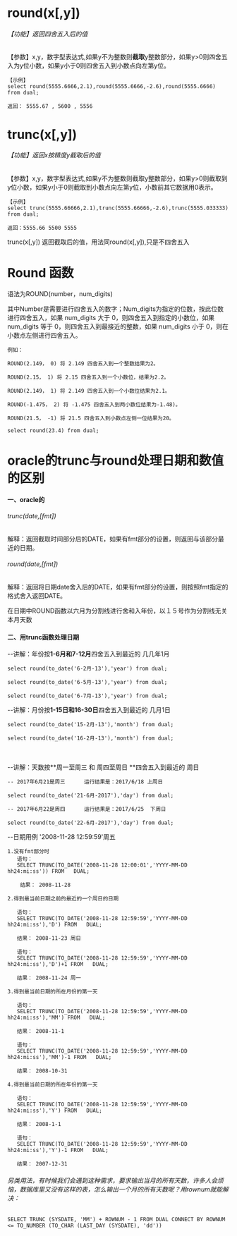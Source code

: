 # round(x[,y]) 

###### 【功能】返回四舍五入后的值 

【参数】x,y，数字型表达式,如果y不为整数则**截取**y整数部分，如果y>0则四舍五入为y位小数，如果y小于0则四舍五入到小数点向左第y位。

```
【示例】
select round(5555.6666,2.1),round(5555.6666,-2.6),round(5555.6666) from dual; 

返回： 5555.67 , 5600 , 5556
```



# trunc(x[,y]) 

###### 【功能】返回x按精度y截取后的值 

【参数】x,y，数字型表达式,如果y不为整数则截取y整数部分，如果y>0则截取到y位小数，如果y小于0则截取到小数点向左第y位，小数前其它数据用0表示。 

```
【示例】 
select trunc(5555.66666,2.1),trunc(5555.66666,-2.6),trunc(5555.033333) from dual; 

返回：5555.66 5500 5555 
```

trunc(x[,y]) 返回截取后的值，用法同round(x[,y]),只是不四舍五入



# Round 函数 

语法为ROUND(number，num_digits)

其中Number是需要进行四舍五入的数字；Num_digits为指定的位数，按此位数进行四舍五入，如果 num_digits 大于 0，则四舍五入到指定的小数位，如果 num_digits 等于 0，则四舍五入到最接近的整数，如果 num_digits 小于 0，则在小数点左侧进行四舍五入。

```
例如：

ROUND(2.149， 0) 将 2.149 四舍五入到一个整数结果为2。

ROUND(2.15， 1) 将 2.15 四舍五入到一个小数位，结果为2.2。

ROUND(2.149， 1) 将 2.149 四舍五入到一个小数位结果为2.1。

ROUND(-1.475， 2) 将 -1.475 四舍五入到两小数位结果为-1.48)。

ROUND(21.5， -1) 将 21.5 四舍五入到小数点左侧一位结果为20。

select round(23.4) from dual;
```



# oracle的trunc与round处理日期和数值的区别

#### 一、oracle的

###### trunc(date,[fmt])   

  解释：返回截取时间部分后的DATE，如果有fmt部分的设置，则返回与该部分最近的日期。

###### round(date,[fmt])   

  解释：返回将日期date舍入后的DATE，如果有fmt部分的设置，则按照fmt指定的格式舍入返回DATE。 



在日期中ROUND函数以六月为分割线进行舍和入年份，以１５号作为分割线无关本月天数



#### 二、用trunc函数处理日期

--讲解：年份按**1-6月和7-12月**四舍五入到最近的 几几年1月

```
select round(to_date('6-2月-13'),'year') from dual;

select round(to_date('6-5月-13'),'year') from dual;

select round(to_date('6-7月-13'),'year') from dual;
```

 

--讲解：月份按**1-15日和16-30日**四舍五入到最近的 几月1日

```
select round(to_date('15-2月-13'),'month') from dual;

select round(to_date('16-2月-13'),'month') from dual;
```

　

--讲解：天数按**周一至周三 和 周四至周日  **四舍五入到最近的 周日

```
-- 2017年6月21是周三      运行结果是：2017/6/18 上周日

select round(to_date('21-6月-2017'),'day') from dual;

-- 2017年6月22是周四      运行结果是：2017/6/25  下周日

select round(to_date('22-6月-2017'),'day') from dual;
```



--日期用例 '2008-11-28 12:59:59'周五  

```
1.没有fmt部分时
   语句： 
   SELECT TRUNC(TO_DATE('2008-11-28 12:00:01','YYYY-MM-DD hh24:mi:ss')) FROM   DUAL;

    结果： 2008-11-28  

2.得到最当前日期之前的最近的一个周日的日期

   语句： 
   SELECT TRUNC(TO_DATE('2008-11-28 12:59:59','YYYY-MM-DD hh24:mi:ss'),'D') FROM   DUAL;   

   结果： 2008-11-23 周日

   语句： 
   SELECT TRUNC(TO_DATE('2008-11-28 12:59:59','YYYY-MM-DD hh24:mi:ss'),'D')+1 FROM   DUAL;   

   结果： 2008-11-24 周一

3.得到最当前日期的所在月份的第一天

   语句： 
   SELECT TRUNC(TO_DATE('2008-11-28 12:59:59','YYYY-MM-DD hh24:mi:ss'),'MM') FROM   DUAL;   

   结果： 2008-11-1

   语句： 
   SELECT TRUNC(TO_DATE('2008-11-28 12:59:59','YYYY-MM-DD hh24:mi:ss'),'MM')-1 FROM   DUAL; 

   结果： 2008-10-31

4.得到最当前日期的所在年份的第一天

   语句： 
   SELECT TRUNC(TO_DATE('2008-11-28 12:59:59','YYYY-MM-DD hh24:mi:ss'),'Y') FROM   DUAL;   

   结果： 2008-1-1

   语句： 
   SELECT TRUNC(TO_DATE('2008-11-28 12:59:59','YYYY-MM-DD hh24:mi:ss'),'Y')-1 FROM   DUAL; 

   结果： 2007-12-31
```

 

###### 另类用法，有时候我们会遇到这种需求，要求输出当月的所有天数，许多人会烦恼，数据库里又没有这样的表，怎么输出一个月的所有天数呢？用rownum就能解决：

```
SELECT TRUNC (SYSDATE, 'MM') + ROWNUM - 1 FROM DUAL CONNECT BY ROWNUM <= TO_NUMBER (TO_CHAR (LAST_DAY (SYSDATE), 'dd'))
```


